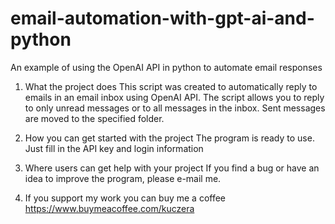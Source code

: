 # email-automation-with-gpt-ai-and-python
An example of using the OpenAI API in python to automate email responses

1. What the project does
    This script was created to automatically reply to emails in an email inbox using OpenAI API. 
    The script allows you to reply to only unread messages or to all messages in the inbox. 
    Sent messages are moved to the specified folder.

2. How you can get started with the project
    The program is ready to use. Just fill in the API key and login information

3. Where users can get help with your project
    If you find a bug or have an idea to improve the program, please e-mail me.

4. If you support my work you can buy me a coffee
    https://www.buymeacoffee.com/kuczera
